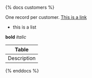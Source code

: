 {% docs customers %}

One record per customer.
[This is a link](google.com)

* this is a list

**bold** _italic_

|Table|
|-----|
|Description|

{% enddocs %}